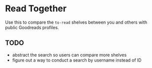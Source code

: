 # Read Together

Use this to compare the `to-read` shelves between you and others with public Goodreads profiles.

## TODO

- abstract the search so users can compare more shelves
- figure out a way to conduct a search by username instead of ID
